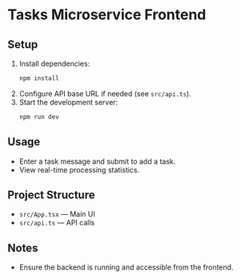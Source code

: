 # Tasks Microservice Frontend

## Setup

1. Install dependencies:
   ```bash
   npm install
   ```
2. Configure API base URL if needed (see `src/api.ts`).
3. Start the development server:
   ```bash
   npm run dev
   ```

## Usage
- Enter a task message and submit to add a task.
- View real-time processing statistics.

## Project Structure
- `src/App.tsx` — Main UI
- `src/api.ts` — API calls

## Notes
- Ensure the backend is running and accessible from the frontend.
